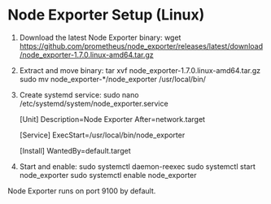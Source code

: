 # Node Exporter Setup (Linux)

1. Download the latest Node Exporter binary:
   wget https://github.com/prometheus/node_exporter/releases/latest/download/node_exporter-1.7.0.linux-amd64.tar.gz

2. Extract and move binary:
   tar xvf node_exporter-1.7.0.linux-amd64.tar.gz
   sudo mv node_exporter-*/node_exporter /usr/local/bin/

3. Create systemd service:
   sudo nano /etc/systemd/system/node_exporter.service

   [Unit]
   Description=Node Exporter
   After=network.target

   [Service]
   ExecStart=/usr/local/bin/node_exporter

   [Install]
   WantedBy=default.target

4. Start and enable:
   sudo systemctl daemon-reexec
   sudo systemctl start node_exporter
   sudo systemctl enable node_exporter

Node Exporter runs on port 9100 by default.